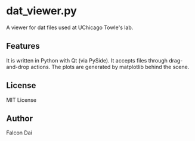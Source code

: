 dat_viewer.py
=============

A viewer for dat files used at UChicago Towle's lab. 

Features
--------
It is written in Python with Qt (via PySide). It accepts files through drag-and-drop actions. The plots are generated by matplotlib behind the scene.

License
-------
MIT License

Author
------
Falcon Dai
